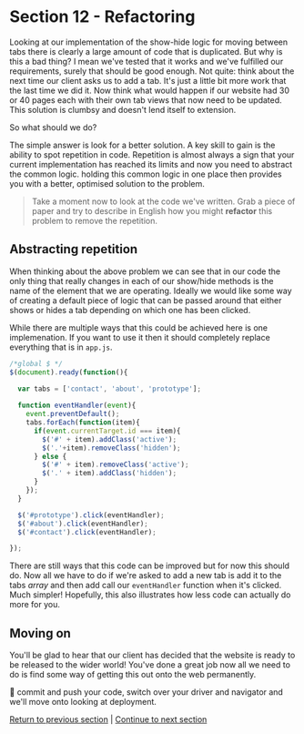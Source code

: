 Section 12 - Refactoring
=======================

Looking at our implementation of the show-hide logic for moving between tabs there is clearly a large amount of code that is duplicated. But why is this a bad thing? I mean we've tested that it works and we've fulfilled our requirements, surely that should be good enough. Not quite: think about the next time our client asks us to add a tab. It's just a little bit more work that the last time we did it. Now think what would happen if our website had 30 or 40 pages each with their own tab views that now need to be updated. This solution is clumbsy and doesn't lend itself to extension.

So what should we do? 

The simple answer is look for a better solution. A key skill to gain is the ability to spot repetition in code. Repetition is almost always a sign that your current implementation has reached its limits and now you need to abstract the common logic. holding this common logic in one place then provides you with a better, optimised solution to the problem. 

> Take a moment now to look at the code we've written. Grab a piece of paper and try to describe in English how you might **refactor** this problem to remove the repetition.

Abstracting repetition
----------------------

When thinking about the above problem we can see that in our code the only thing that really changes in each of our show/hide methods is the name of the element that we are operating. Ideally we would like some way of creating a default piece of logic that can be passed around that either shows or hides a tab depending on which one has been clicked. 

While there are multiple ways that this could be achieved here is one implemenation. If you want to use it then it should completely replace everything that is in `app.js`.

```javascript
/*global $ */
$(document).ready(function(){
  
  var tabs = ['contact', 'about', 'prototype'];

  function eventHandler(event){
    event.preventDefault();
    tabs.forEach(function(item){
      if(event.currentTarget.id === item){
        $('#' + item).addClass('active');
        $('.'+item).removeClass('hidden');
      } else {
        $('#' + item).removeClass('active');
        $('.' + item).addClass('hidden');
      }
    });
  }

  $('#prototype').click(eventHandler);
  $('#about').click(eventHandler);
  $('#contact').click(eventHandler);

});
```

There are still ways that this code can be improved but for now this should do. Now all we have to do if we're asked to add a new tab is add it to the tabs *array* and then add call our `eventHandler` function when it's clicked. Much simpler! Hopefully, this also illustrates how less code can actually do more for you.

Moving on
---------

You'll be glad to hear that our client has decided that the website is ready to be released to the wider world! You've done a great job now all we need to do is find some way of getting this out onto the web permanently.

:twisted_rightwards_arrows: commit and push your code, switch over your driver and navigator and we'll move onto looking at deployment.

[Return to previous section](../tasks/task6.md) | [Continue to next section](../courseSections/section13.md)
